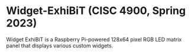 # Widget-ExhiBiT (CISC 4900, Spring 2023)
Widget ExhiBiT is a Raspberry Pi-powered 128x64 pixel RGB LED matrix panel that displays various custom widgets.
